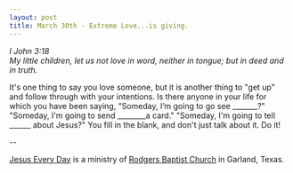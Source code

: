 ```yaml
---
layout: post
title: March 30th - Extreme Love...is giving.
---
```


_I John 3:18  
My little children, let us not love in word, neither in tongue; but
in deed and in truth._

It's one thing to say you love someone, but it is another thing to
"get up" and follow through with your intentions. Is there anyone in
your life for which you have been saying, "Someday, I&rsquo;m going
to go see _______?" "Someday, I'm going to send ________a card."
"Someday, I'm going to tell ______ about Jesus?" You fill in the
blank, and don't just talk about it. Do it!

 --

<a href=http://jesuseveryday.net>Jesus Every Day</a> is a ministry of <a href=http://rodgersbaptist.net>Rodgers Baptist Church</a> in Garland, Texas.
